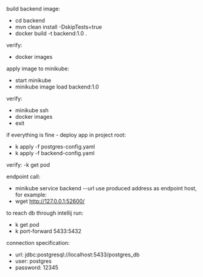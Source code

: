 build backend image:
- cd backend
- mvn clean install -DskipTests=true
- docker build -t backend:1.0 .

verify:
- docker images


apply image to minikube:
- start minikube
- minikube image load backend:1.0

verify:
- minikube ssh
- docker images
- exit


if everything is fine - deploy app
in project root:
- k apply -f postgres-config.yaml
- k apply -f backend-config.yaml

verify:
-k get pod

endpoint call:
- minikube service backend --url
use produced address as endpoint host, for example:
- wget http://127.0.0.1:52600/


to reach db through intellij
run:
- k get pod
- k port-forward <postgres-pod-name> 5433:5432

connection specification:
- url: jdbc:postgresql://localhost:5433/postgres_db
- user: postgres
- password: 12345
